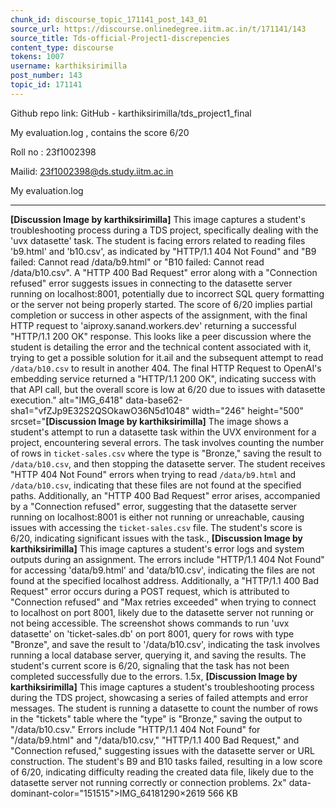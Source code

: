 ```yaml
---
chunk_id: discourse_topic_171141_post_143_01
source_url: https://discourse.onlinedegree.iitm.ac.in/t/171141/143
source_title: Tds-official-Project1-discrepencies
content_type: discourse
tokens: 1007
username: karthiksirimilla
post_number: 143
topic_id: 171141
---
```


Github repo link: GitHub - karthiksirimilla/tds_project1_final

My evaluation.log , contains the score 6/20

Roll no : 23f1002398

Mailid: 23f1002398@ds.study.iitm.ac.in

My evaluation.log

---

**[Discussion Image by karthiksirimilla]** This image captures a student's troubleshooting process during a TDS project, specifically dealing with the 'uvx datasette' task. The student is facing errors related to reading files 'b9.html' and 'b10.csv', as indicated by "HTTP/1.1 404 Not Found" and "B9 failed: Cannot read /data/b9.html" or "B10 failed: Cannot read /data/b10.csv". A "HTTP 400 Bad Request" error along with a "Connection refused" error suggests issues in connecting to the datasette server running on localhost:8001, potentially due to incorrect SQL query formatting or the server not being properly started. The score of 6/20 implies partial completion or success in other aspects of the assignment, with the final HTTP request to 'aiproxy.sanand.workers.dev' returning a successful "HTTP/1.1 200 OK" response. This looks like a peer discussion where the student is detailing the error and the technical content associated with it, trying to get a possible solution for it.ail and the subsequent attempt to read `/data/b10.csv` to result in another 404. The final HTTP Request to OpenAI's embedding service returned a "HTTP/1.1 200 OK", indicating success with that API call, but the overall score is low at 6/20 due to issues with datasette execution." alt="IMG_6418" data-base62-sha1="vfZJp9E32S2QSOkawO36N5d1048" width="246" height="500" srcset="**[Discussion Image by karthiksirimilla]** The image shows a student's attempt to run a datasette task within the UVX environment for a project, encountering several errors. The task involves counting the number of rows in `ticket-sales.csv` where the type is "Bronze," saving the result to `/data/b10.csv`, and then stopping the datasette server. The student receives "HTTP 404 Not Found" errors when trying to read `/data/b9.html` and `/data/b10.csv`, indicating that these files are not found at the specified paths. Additionally, an "HTTP 400 Bad Request" error arises, accompanied by a "Connection refused" error, suggesting that the datasette server running on localhost:8001 is either not running or unreachable, causing issues with accessing the `ticket-sales.csv` file. The student's score is 6/20, indicating significant issues with the task., **[Discussion Image by karthiksirimilla]** This image captures a student's error logs and system outputs during an assignment. The errors include "HTTP/1.1 404 Not Found" for accessing 'data/b9.html' and 'data/b10.csv', indicating the files are not found at the specified localhost address. Additionally, a "HTTP/1.1 400 Bad Request" error occurs during a POST request, which is attributed to "Connection refused" and "Max retries exceeded" when trying to connect to localhost on port 8001, likely due to the datasette server not running or not being accessible. The screenshot shows commands to run 'uvx datasette' on 'ticket-sales.db' on port 8001, query for rows with type "Bronze", and save the result to '/data/b10.csv', indicating the task involves running a local database server, querying it, and saving the results. The student's current score is 6/20, signaling that the task has not been completed successfully due to the errors. 1.5x, **[Discussion Image by karthiksirimilla]** This image captures a student's troubleshooting process during the TDS project, showcasing a series of failed attempts and error messages. The student is running a datasette to count the number of rows in the "tickets" table where the "type" is "Bronze," saving the output to "/data/b10.csv." Errors include "HTTP/1.1 404 Not Found" for "/data/b9.html" and "/data/b10.csv," "HTTP/1.1 400 Bad Request," and "Connection refused," suggesting issues with the datasette server or URL construction. The student's B9 and B10 tasks failed, resulting in a low score of 6/20, indicating difficulty reading the created data file, likely due to the datasette server not running correctly or connection problems. 2x" data-dominant-color="151515">IMG_64181290×2619 566 KB
